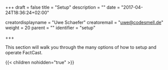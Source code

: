 +++
draft = false
title = "Setup"
description = ""
date = "2017-04-24T18:36:24+02:00"

creatordisplayname = "Uwe Schaefer"
creatoremail = "uwe@codesmell.de"
weight = 20
parent = ""
identifier = "setup"


+++

This section will walk you through the many options of how to setup and operate FactCast.

{{< children nohidden="true" >}}
